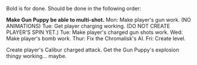 Bold is for done. Should be done in the following order:

**Make Gun Puppy be able to multi-shot.**
Mon: Make player's gun work. (NO ANIMATIONS)
Tue: Get player charging working. (DO NOT CREATE PLAYER'S SPIN YET.)
Tue: Make player's charged gun shots work.
Wed: Make player's bomb work.
Thur: Fix the Chromalisk's AI.
Fri: Create level.

Create player's Calibur charged attack.
Get the Gun Puppy's explosion thingy working... maybe.
